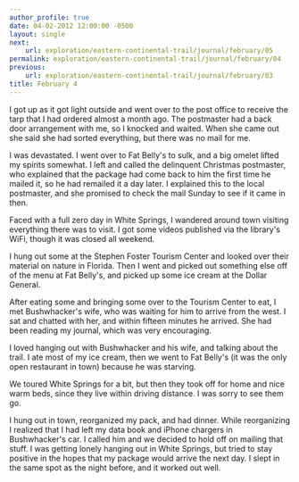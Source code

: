 ```yaml
---
author_profile: true
date: 04-02-2012 12:00:00 -0500
layout: single
next:
    url: exploration/eastern-continental-trail/journal/february/05
permalink: exploration/eastern-continental-trail/journal/february/04
previous:
    url: exploration/eastern-continental-trail/journal/february/03
title: February 4
---
```

I got up as it got light outside and went over to the post office to receive the tarp that I had ordered almost a month ago. The postmaster had a back door arrangement with me, so I knocked and waited. When she came out she said she had sorted everything, but there was no mail for me.

I was devastated. I went over to Fat Belly's to sulk, and a big omelet lifted my spirits somewhat. I left and called the delinquent Christmas postmaster, who explained that the package had come back to him the first time he mailed it, so he had remailed it a day later. I explained this to the local postmaster, and she promised to check the mail Sunday to see if it came in then.

Faced with a full zero day in White Springs, I wandered around town visiting everything there was to visit. I got some videos published via the library's WiFi, though it was closed all weekend.

I hung out some at the Stephen Foster Tourism Center and looked over their material on nature in Florida. Then I went and picked out something else off of the menu at Fat Belly's, and picked up some ice cream at the Dollar General.

After eating some and bringing some over to the Tourism Center to eat, I met Bushwhacker's wife, who was waiting for him to arrive from the west. I sat and chatted with her, and within fifteen minutes he arrived. She had been reading my journal, which was very encouraging.

I loved hanging out with Bushwhacker and his wife, and talking about the trail. I ate most of my ice cream, then we went to Fat Belly's (it was the only open restaurant in town) because he was starving.

We toured White Springs for a bit, but then they took off for home and nice warm beds, since they live within driving distance. I was sorry to see them go.

I hung out in town, reorganized my pack, and had dinner. While reorganizing I realized that I had left my data book and iPhone chargers in Bushwhacker's car. I called him and we decided to hold off on mailing that stuff. I was getting lonely hanging out in White Springs, but tried to stay positive in the hopes that my package would arrive the next day. I slept in the same spot as the night before, and it worked out well.